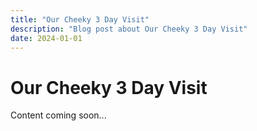 ```yaml
---
title: "Our Cheeky 3 Day Visit"
description: "Blog post about Our Cheeky 3 Day Visit"
date: 2024-01-01
---
```


# Our Cheeky 3 Day Visit

Content coming soon...
